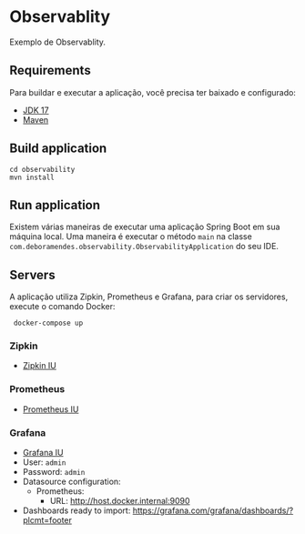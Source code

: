 # Observablity

Exemplo de Observablity.

## Requirements

Para buildar e executar a aplicação, você precisa ter baixado e configurado:

- [JDK 17](https://www.oracle.com/br/java/technologies/javase/jdk17-archive-downloads.html)
- [Maven](https://maven.apache.org)

## Build application
```shell
cd observability
mvn install
```


## Run application

Existem várias maneiras de executar uma aplicação Spring Boot em sua máquina local. 
Uma maneira é executar o método `main` na classe `com.deboramendes.observability.ObservabilityApplication` do seu IDE.

## Servers

A aplicação utiliza Zipkin, Prometheus e Grafana, para criar os servidores, execute o comando Docker:

```shell
 docker-compose up 
```

### Zipkin

- [Zipkin IU](http://localhost:9411/zipkin/)

### Prometheus
- [Prometheus IU](http://localhost:9090/targets?search=)

### Grafana
- [Grafana IU](http://localhost:3000)
- User: `admin`
- Password: `admin`
- Datasource configuration:
  - Prometheus:
    - URL: http://host.docker.internal:9090
- Dashboards ready to import: https://grafana.com/grafana/dashboards/?plcmt=footer